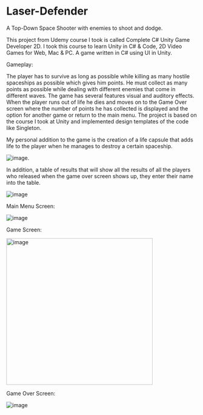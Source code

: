# Laser-Defender
A Top-Down Space Shooter with enemies to shoot and dodge.

This project from Udemy course I took is called Complete C# Unity Game Developer 2D. I took this course to learn Unity in C# & Code, 2D Video Games for Web, Mac & PC.
A game written in C# using UI in Unity.

Gameplay:

The player has to survive as long as possible while killing as many hostile spaceships as possible which gives him points. He must collect as many points as possible while dealing with different enemies that come in different waves. The game has several features visual and auditory effects. When the player runs out of life he dies and moves on to the Game Over screen where the number of points he has collected is displayed and the option for another game or return to the main menu.
The project is based on the course I took at Unity and implemented design templates of the code like Singleton.

My personal addition to the game is the creation of a life capsule that adds life to the player when he manages to destroy a certain spaceship.

![image](https://user-images.githubusercontent.com/92392940/156915539-7d61982d-dc7f-4669-b417-8786873d5a08.png).

In addition, a table of results that will show all the results of all the players who released when the game over screen shows up, they enter their name into the table.

![image](https://user-images.githubusercontent.com/92392940/156915642-35ae5974-577d-4dc5-9abd-66323da80e22.png)


Main Menu Screen:

![image](https://user-images.githubusercontent.com/92392940/156915658-d292fc21-1f94-4606-b711-2bb0990737d1.png)

Game Screen:

<img width="386" alt="image" src="https://user-images.githubusercontent.com/92392940/156165051-3ab764c6-82b2-4336-b60a-b2ce87badac5.png">

Game Over Screen:

![image](https://user-images.githubusercontent.com/92392940/156915605-149e5d03-c061-4f50-8289-cefa8fb10555.png)
